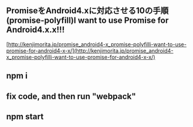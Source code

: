 ## PromiseをAndroid4.xに対応させる10の手順(promise-polyfill)I want to use Promise for Android4.x.x!!!
[http://kenjimorita.jp/promise_android4-x_promise-polyfilli-want-to-use-promise-for-android4-x-x/](http://kenjimorita.jp/promise_android4-x_promise-polyfilli-want-to-use-promise-for-android4-x-x/)

## npm i
## fix code, and then run "webpack"
## npm start


